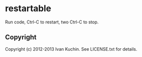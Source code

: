 # restartable

Run code, Ctrl-C to restart, two Ctrl-C to stop.

## Copyright

Copyright (c) 2012-2013 Ivan Kuchin. See LICENSE.txt for details.
